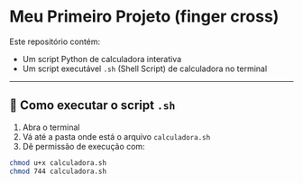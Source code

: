 # Meu Primeiro Projeto (finger cross)

Este repositório contém:

- Um script Python de calculadora interativa
- Um script executável `.sh` (Shell Script) de calculadora no terminal

---

## 🚀 Como executar o script `.sh`

1. Abra o terminal
2. Vá até a pasta onde está o arquivo `calculadora.sh`
3. Dê permissão de execução com:

```bash
chmod u+x calculadora.sh
chmod 744 calculadora.sh
